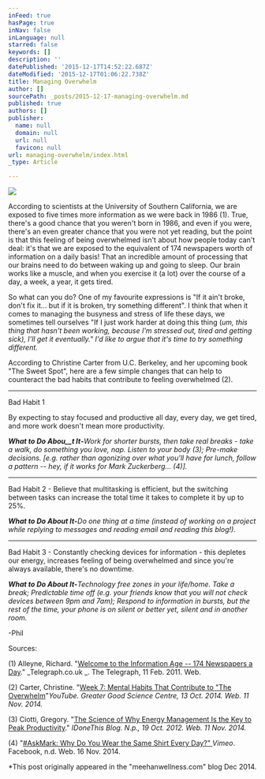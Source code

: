 ```yaml
---
inFeed: true
hasPage: true
inNav: false
inLanguage: null
starred: false
keywords: []
description: ''
datePublished: '2015-12-17T14:52:22.687Z'
dateModified: '2015-12-17T01:06:22.738Z'
title: Managing Overwhelm
author: []
sourcePath: _posts/2015-12-17-managing-overwhelm.md
published: true
authors: []
publisher:
  name: null
  domain: null
  url: null
  favicon: null
url: managing-overwhelm/index.html
_type: Article

---
```

![](https://the-grid-user-content.s3-us-west-2.amazonaws.com/8a0cc567-6c41-4478-912b-f875b884605f.JPG)

According to scientists at the University of Southern California, we are exposed to five times more information as we were back in 1986 (1). True, there's a good chance that you weren't born in 1986, and even if you were, there's an even greater chance that you were not yet reading, but the point is that this feeling of being overwhelmed isn't about how people today can't deal: it's that we are exposed to the equivalent of 174 newspapers worth of information on a daily basis! That an incredible amount of processing that our brains need to do between waking up and going to sleep. Our brain works like a muscle, and when you exercise it (a lot) over the course of a day, a week, a year, it gets tired.

So what can you do?  One of my favourite expressions is "If it ain't broke, don't fix it... but if it is broken, try something different". I think that when it comes to managing the busyness and stress of life these days, we sometimes tell ourselves "If I just work harder at doing this thing (_um, this thing that hasn't been working, because I'm stressed out, tired and getting sick), I'll get it eventually." I'd like to argue that it's time to try something different._

According to Christine Carter from U.C. Berkeley, and her upcoming book "The Sweet Spot", here are a few simple changes that can help to counteract the bad habits that contribute to feeling overwhelmed (2). 

---

Bad Habit 1

By expecting to stay focused and productive all day, every day, we get tired, and more work doesn't mean more productivity.

**_What to Do Abou__t It_-**_Work for shorter bursts, then take real breaks - take a walk, do something you love, nap. Listen to your body (3); Pre-make decisions. \[e.g. rather than agonizing over what you'll have for lunch, follow a pattern -- hey, if it works for Mark Zuckerberg... (4)\]._

---

Bad Habit 2 - Believe that multitasking is efficient, but the switching between tasks can increase the total time it takes to complete it by up to 25%.  

**_What to Do About It_-**_Do one thing at a time (instead of working on a project while replying to messages and reading email and reading this blog!)._

---

Bad Habit 3 - Constantly checking devices for information - this depletes our energy, increases feeling of being overwhelmed and since you're always available, there's no downtime.

**_What to Do About It_-**_Technology free zones in your life/home. Take a break; Predictable time off (e.g. your friends know that you will not check devices between 9pm and 7am); Respond to information in bursts, but the rest of the time, your phone is on silent or better yet, silent and in another room._

-Phil

Sources:

(1)   Alleyne, Richard. "[Welcome to the Information Age -- 174 Newspapers a Day][0]." _Telegraph.co.uk _. The Telegraph, 11 Feb. 2011\. Web.

(2)  Carter, Christine. "[Week 7: Mental Habits That Contribute to "The Overwhelm][1]"_YouTube. Greater Good Science Centre, 13 Oct. 2014\. Web. 11 Nov. 2014\._

(3)  Ciotti, Gregory. "[The Science of Why Energy Management Is the Key to Peak Productivity][2]." _IDoneThis Blog. N.p., 19 Oct. 2012\. Web. 11 Nov. 2014\._

(4)  "[\#AskMark: Why Do You Wear the Same Shirt Every Day?" ][3]_Vimeo_. Facebook, n.d. Web. 16 Nov. 2014\.

\*This post originally appeared in the "meehanwellness.com" blog Dec 2014\.

[0]: http://www.telegraph.co.uk/science/science-news/8316534/Welcome-to-the-information-age-174-newspapers-a-day.html
[1]: https://www.youtube.com/watch?v=6UlaESKud-I
[2]: http://blog.idonethis.com/science-of-better-energy-management/
[3]: http://vimeo.com/111171647